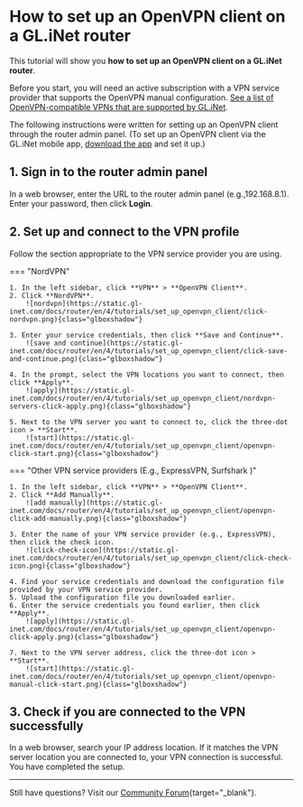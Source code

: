 # How to set up an OpenVPN client on a GL.iNet router

This tutorial will show you **how to set up an OpenVPN client on a GL.iNet router**. 

Before you start, you will need an active subscription with a VPN service provider that supports the OpenVPN manual configuration. [See a list of OpenVPN-compatible VPNs that are supported by GL.iNet](https://www.gl-inet.com/solutions/vpn/). 

The following instructions were written for setting up an OpenVPN client through the router admin panel.  (To set up an OpenVPN client via the GL.iNet mobile app, [download the app](https://www.gl-inet.com/app/) and set it up.)

## 1. Sign in to the router admin panel 

In a web browser, enter the URL to the router admin panel (e.g.,192.168.8.1).  Enter your password, then click **Login**. 

## 2. Set up and connect to the VPN profile 

Follow the section appropriate to the VPN service provider you are using. 

=== "NordVPN"

    1. In the left sidebar, click **VPN** > **OpenVPN Client**.
    2. Click **NordVPN**.
        ![nordvpn](https://static.gl-inet.com/docs/router/en/4/tutorials/set_up_openvpn_client/click-nordvpn.png){class="glboxshadow"}

    3. Enter your service credentials, then click **Save and Continue**. 
        ![save and continue](https://static.gl-inet.com/docs/router/en/4/tutorials/set_up_openvpn_client/click-save-and-continue.png){class="glboxshadow"}

    4. In the prompt, select the VPN locations you want to connect, then click **Apply**. 
        ![apply](https://static.gl-inet.com/docs/router/en/4/tutorials/set_up_openvpn_client/nordvpn-servers-click-apply.png){class="glboxshadow"}

    5. Next to the VPN server you want to connect to, click the three-dot icon > **Start**. 
        ![start](https://static.gl-inet.com/docs/router/en/4/tutorials/set_up_openvpn_client/openvpn-click-start.png){class="glboxshadow"}

=== "Other VPN service providers (E.g., ExpressVPN, Surfshark )"

    1. In the left sidebar, click **VPN** > **OpenVPN Client**.
    2. Click **Add Manually**. 
        ![add manually](https://static.gl-inet.com/docs/router/en/4/tutorials/set_up_openvpn_client/openvpn-click-add-manually.png){class="glboxshadow"}

    3. Enter the name of your VPN service provider (e.g., ExpressVPN), then click the check icon. 
        ![click-check-icon](https://static.gl-inet.com/docs/router/en/4/tutorials/set_up_openvpn_client/click-check-icon.png){class="glboxshadow"}

    4. Find your service credentials and download the configuration file provided by your VPN service provider. 
    5. Upload the configuration file you downloaded earlier. 
    6. Enter the service credentials you found earlier, then click **Apply**. 
        ![apply](https://static.gl-inet.com/docs/router/en/4/tutorials/set_up_openvpn_client/openvpn-click-apply.png){class="glboxshadow"}

    7. Next to the VPN server address, click the three-dot icon > **Start**. 
        ![start](https://static.gl-inet.com/docs/router/en/4/tutorials/set_up_openvpn_client/openvpn-manual-click-start.png){class="glboxshadow"}

## 3. Check if you are connected to the VPN successfully

In a web browser, search your IP address location. If it matches the VPN server location you are connected to, your VPN connection is successful. You have completed the setup. 






















































---

Still have questions? Visit our [Community Forum](https://forum.gl-inet.com){target="_blank"}.

